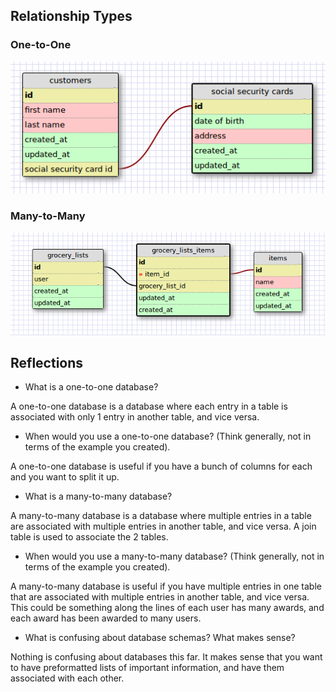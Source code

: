 ## Relationship Types

### One-to-One
![one-to-one relationship](imgs/one_to_one.png)

### Many-to-Many
![many-to-many relationship](imgs/many_to_many.png)

## Reflections

* What is a one-to-one database?

A one-to-one database is a database where each entry in a table is associated with only 1 entry in another table, and vice versa.

* When would you use a one-to-one database? (Think generally, not in terms of the example you created).

A one-to-one database is useful if you have a bunch of columns for each and you want to split it up.

* What is a many-to-many database?

A many-to-many database is a database where multiple entries in a table are associated with multiple entries in another table, and vice versa. A join table is used to associate the 2 tables.

* When would you use a many-to-many database? (Think generally, not in terms of the example you created).

A many-to-many database is useful if you have multiple entries in one table that are associated with multiple entries in another table, and vice versa. This could be something along the lines of each user has many awards, and each award has been awarded to many users.

* What is confusing about database schemas? What makes sense?

Nothing is confusing about databases this far. It makes sense that you want to have preformatted lists of important information, and have them associated with each other.
